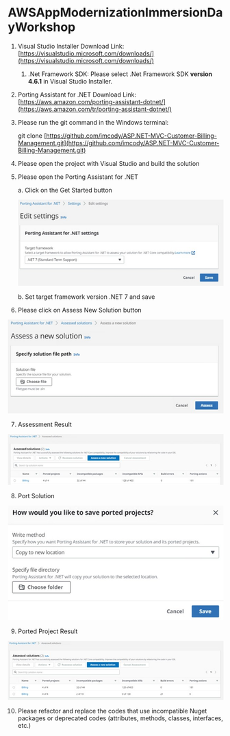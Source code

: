 # AWSAppModernizationImmersionDayWorkshop

1. Visual Studio Installer Download Link: [https://visualstudio.microsoft.com/downloads/](https://visualstudio.microsoft.com/downloads/) 
    1. .Net Framework SDK: Please select .Net Framework SDK **version 4.6.1** in Visual Studio Installer. 
2. Porting Assistant for .NET Download Link: [https://aws.amazon.com/porting-assistant-dotnet/](https://aws.amazon.com/tr/porting-assistant-dotnet/)  

3. Please run the git command in the Windows terminal: 

    git clone [https://github.com/imcody/ASP.NET-MVC-Customer-Billing-Management.git](https://github.com/imcody/ASP.NET-MVC-Customer-Billing-Management.git) 


4. Please open the project with Visual Studio and build the solution
5. Please open the Porting Assistant for .NET

    a. Click on the Get Started button
   
   ![Alt text](images/Picture1.jpg)
   
    b. Set target framework version .NET 7 and save 

7. Please click on Assess New Solution button
   
![Alt text](images/Picture2.jpg)


7. Assessment Result
   
 ![Alt text](images/Picture3.jpg)
 
 
8. Port Solution
   
 ![Alt text](images/Picture4.jpg)
 
 

9. Ported Project Result
    
 ![Alt text](images/Picture5.jpg)
 

 
10. Please refactor and replace the codes that use incompatible Nuget packages or deprecated codes (attributes, methods, classes, interfaces, etc.)
    
 
 
 
